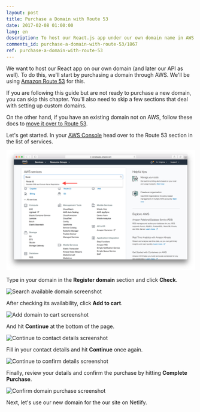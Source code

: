 ```yaml
---
layout: post
title: Purchase a Domain with Route 53
date: 2017-02-08 01:00:00
lang: en
description: To host our React.js app under our own domain name in AWS we are going to purchase a domain using Route 53.
comments_id: purchase-a-domain-with-route-53/1867
ref: purchase-a-domain-with-route-53
---
```


We want to host our React app on our own domain (and later our API as well). To do this, we'll start by purchasing a domain through AWS. We'll be using [Amazon Route 53](https://aws.amazon.com/route53/) for this.

If you are following this guide but are not ready to purchase a new domain, you can skip this chapter. You'll also need to skip a few sections that deal with setting up custom domains.

On the other hand, if you have an existing domain not on AWS, follow these docs to [move it over to Route 53](https://docs.aws.amazon.com/Route53/latest/DeveloperGuide/MigratingDNS.html).

Let's get started. In your [AWS Console](https://console.aws.amazon.com) head over to the Route 53 section in the list of services.

![Select Route 53 service screenshot](/assets/select-route-53-service.png)

Type in your domain in the **Register domain** section and click **Check**.

![Search available domain screenshot](/assets/search-available-domain.png)

After checking its availability, click **Add to cart**.

![Add domain to cart screenshot](/assets/add-domain-to-cart.png)

And hit **Continue** at the bottom of the page.

![Continue to contact details screenshot](/assets/continue-to-contact-detials.png)

Fill in your contact details and hit **Continue** once again.

![Continue to confirm details screenshot](/assets/continue-to-confirm-detials.png)

Finally, review your details and confirm the purchase by hitting **Complete Purchase**.

![Confirm domain purchase screenshot](/assets/confirm-domain-purchase.png)

Next, let's use our new domain for the our site on Netlify.
